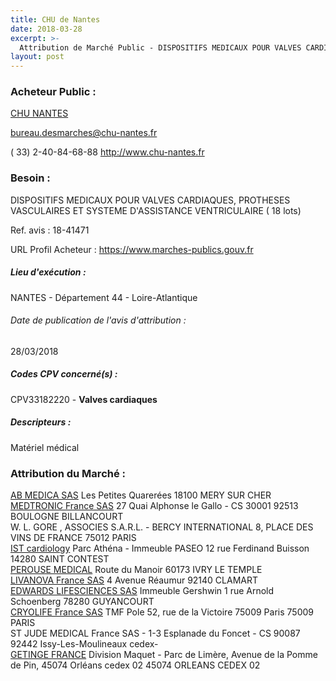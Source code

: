 ```yaml
---
title: CHU de Nantes
date: 2018-03-28
excerpt: >-
  Attribution de Marché Public - DISPOSITIFS MEDICAUX POUR VALVES CARDIAQUES, PROTHESES VASCULAIRES ET SYSTEME D'ASSISTANCE VENTRICULAIRE
layout: post
---
```


### Acheteur Public : 
<a href="/acheteur-33/siren-264400136"> CHU NANTES</a><br/>



bureau.desmarches@chu-nantes.fr

( 33) 2-40-84-68-88
http://www.chu-nantes.fr
### Besoin :

DISPOSITIFS MEDICAUX POUR VALVES CARDIAQUES, PROTHESES VASCULAIRES ET SYSTEME D'ASSISTANCE VENTRICULAIRE ( 18 lots)

Ref. avis : 18-41471

URL Profil Acheteur : https://www.marches-publics.gouv.fr

##### Lieu d'exécution :

NANTES - Département 44 - Loire-Atlantique

###### Date de publication de l'avis d'attribution : 
28/03/2018

##### Codes CPV concerné(s) :
CPV33182220 - **Valves cardiaques** <br/>

##### Descripteurs :
Matériel médical <br/>

### Attribution du Marché :
<a href="/entreprise-265/siren-509318044"> AB MEDICA SAS</a>    Les Petites Quarerées 18100 MERY SUR CHER <br/>
<a href="/entreprise-268/siren-722008232"> MEDTRONIC France SAS</a>    27 Quai Alphonse le Gallo - CS 30001 92513 BOULOGNE BILLANCOURT <br/>
W. L. GORE , ASSOCIES S.A.R.L. - BERCY INTERNATIONAL 8, PLACE DES VINS DE FRANCE 75012 PARIS <br/>
<a href="/entreprise-258/siren-392653572"> IST cardiology</a>    Parc Athéna - Immeuble PASEO 12 rue Ferdinand Buisson 14280 SAINT CONTEST <br/>
<a href="/entreprise-254/siren-317883999"> PEROUSE MEDICAL</a>    Route du Manoir 60173 IVRY LE TEMPLE <br/>
<a href="/entreprise-263/siren-477828412"> LIVANOVA France SAS</a>    4 Avenue Réaumur 92140 CLAMART <br/>
<a href="/entreprise-261/siren-429487507"> EDWARDS LIFESCIENCES SAS</a>    Immeuble Gershwin 1 rue Arnold Schoenberg 78280 GUYANCOURT <br/>
<a href="/entreprise-270/siren-813683711"> CRYOLIFE France SAS</a>    TMF Pole 52, rue de la Victoire 75009 Paris 75009 PARIS <br/>
ST JUDE MEDICAL France SAS - 1-3 Esplanade du Foncet - CS 90087 92442 Issy-Les-Moulineaux cedex- <br/>
<a href="/entreprise-267/siren-562096297"> GETINGE FRANCE</a>    Division Maquet - Parc de Limère, Avenue de la Pomme de Pin, 45074 Orléans cedex 02 45074 ORLEANS CEDEX 02 <br/>
